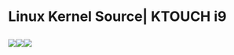 # Linux Kernel Source| KTOUCH i9

<img src="https://iconarchive.com/download/i98403/dakirby309/simply-styled/OS-Linux.ico"><img src="https://iconarchive.com/download/i98403/dakirby309/simply-styled/OS-Linux.ico"><img src="https://iconarchive.com/download/i98403/dakirby309/simply-styled/OS-Linux.ico">
---------------------------------------------------------------------------------------------------------------------



